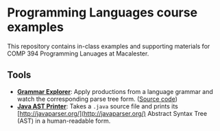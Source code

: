# Programming Languages course examples

This repository contains in-class examples and supporting materials for COMP 394 Programming Lanuages at Macalester.

## Tools

- **[Grammar Explorer](https://mac-plang-2019-1.github.io/plang-shared/tools/grammar-explorer/)**: Apply productions from a language grammar and watch the corresponding parse tree form. ([Source code](https://github.com/pcantrell/programming-languages/tree/master/tools/grammar-explorer))
- **[Java AST Printer](./tree/master/tools/java-ast-printer)**: Takes a `.java` source file and prints its [http://javaparser.org/](http://javaparser.org/) Abstract Syntax Tree (AST) in a human-readable form.
